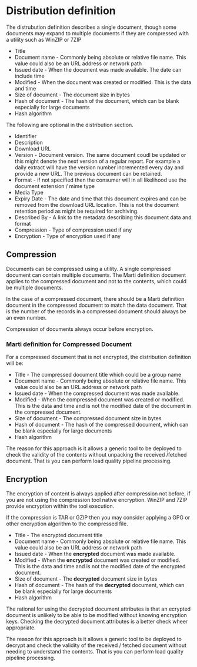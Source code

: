 # Distribution definition

The distrubution definition describes a single document, though
some documents may expand to multiple documents if they are
compressed with a utility such as WinZIP or 7ZIP


* Title
* Document name - Commonly being absolute or relative file name.
    This value could also be an URL address or network path
* Issued date - When the document was made available. The date can include time 
* Modified - When the document was created or modified.  This is the data and time
* Size of document - The document size in bytes
* Hash of document - The hash of the document, which can be blank especially for large documents
* Hash algorithm


The following are optional in the distribution section.

* Identifier
* Description
* Download URL
* Version - Document version.  The same document coudl be updated or this might denote the next version
    of a regular report.  For example a daily extract will have the version number incremented
    every day and provide a new URL.  The previous document can be retained.
* Format - if not specified then the consumer will in all likelihood use the document extension / mime type
* Media Type
* Expiry Date - The date and time that this document expires and can be removed from the download URL
    location.  This is not the document retention period as might be required for archiving.
* Described By - A link to the metadata describing this document data and format
* Compression - Type of compression used if any
* Encryption - Type of encryption used if any


## Compression

Documents can be compressed using a utility.  A single compressed document can contain
multiple documents.  The Marti definition document applies to the compressed document 
and not to the contents, which could be multiple documents.

In the case of a compressed document, there should be a Marti definition document in the
compressed document to match the data document.  That is the number of the records in a 
compressed document should always be an even number.

Compression of documents always occur before encryption.

### Marti definition for Compressed Document

For a compressed document that is not encrypted, the distribution definition will be:

* Title - The compressed document title which could be a group name
* Document name - Commonly being absolute or relative file name.
    This value could also be an URL address or network path
* Issued date - When the compressed document was made available. 
* Modified - When the compressed document was created or modified.  This is the data and time
    and is not the modified date of the document in the compressed document.
* Size of document - The compressed document size in bytes
* Hash of document - The hash of the compressed document, which can be 
    blank especially for large documents
* Hash algorithm

The reason for this approach is it allows a generic tool to be deployed to
check the validity of the contents without unpacking the received /fetched
document.  That is you can perform load quality pipeline processing.

## Encryption

The encryption of content is always applied after compression not before, if
you are not using the compression tool native encryption.  WinZIP and 7ZIP
provide encryption within the tool execution.

If the compression is TAR or GZIP then you may consider applying a GPG
or other encryption algorithm to the compressed file.

* Title - The encrypted document title 
* Document name - Commonly being absolute or relative file name.
    This value could also be an URL address or network path
* Issued date - When the **encrypted** document was made available. 
* Modified - When the **encrypted** document was created or modified.  
    This is the data and time and is not the modified date of the encrypted document.
* Size of document - The **decrypted** document size in bytes
* Hash of document - The hash of the **decrypted** document, which can be 
    blank especially for large documents
* Hash algorithm

The rational for using the decrypted document attributes is that an ecrypted
document is unlikely to be able to be modified without knowing encryption keys.
Checking the decrypted document attributes is a better check wheer appropriate.

The reason for this approach is it allows a generic tool to be deployed to
decrypt and check the validity of the received / fetched document without
needing to understand the contents.  That is you can perform load quality
pipeline processing.

